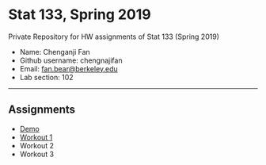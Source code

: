 # Stat 133, Spring 2019

Private Repository for HW assignments of Stat 133 (Spring 2019)

- Name: Chenganji Fan
- Github username: chengnajifan
- Email: fan.bear@berkeley.edu
- Lab section: 102

-----

## Assignments

- [Demo](demo)
- [Workout 1](workout1)
- Workout 2
- Workout 3


